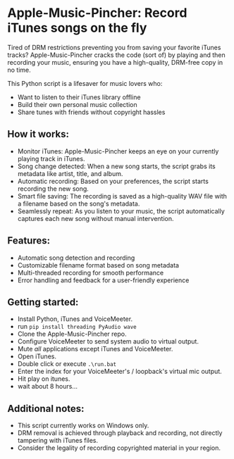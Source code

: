 # Apple-Music-Pincher: Record iTunes songs on the fly
Tired of DRM restrictions preventing you from saving your favorite iTunes tracks? Apple-Music-Pincher cracks the code (sort of) by playing and then recording your music, ensuring you have a high-quality, DRM-free copy in no time.

This Python script is a lifesaver for music lovers who:

- Want to listen to their iTunes library offline
- Build their own personal music collection
- Share tunes with friends without copyright hassles
## How it works:

- Monitor iTunes: Apple-Music-Pincher keeps an eye on your currently playing track in iTunes.
- Song change detected: When a new song starts, the script grabs its metadata like artist, title, and album.
- Automatic recording: Based on your preferences, the script starts recording the new song.
- Smart file saving: The recording is saved as a high-quality WAV file with a filename based on the song's metadata.
- Seamlessly repeat: As you listen to your music, the script automatically captures each new song without manual intervention.
## Features:

- Automatic song detection and recording
- Customizable filename format based on song metadata
- Multi-threaded recording for smooth performance
- Error handling and feedback for a user-friendly experience
## Getting started:

- Install Python, iTunes and VoiceMeeter.
- run `pip install threading PyAudio wave`
- Clone the Apple-Music-Pincher repo.
- Configure VoiceMeeter to send system audio to virtual output.
- Mute *all* applications except iTunes and VoiceMeeter.
- Open iTunes.
- Double click or execute `.\run.bat`
- Enter the index for your VoiceMeeter's / loopback's virtual mic output.
- Hit play on itunes.
- wait about 8 hours...
## Additional notes:

- This script currently works on Windows only.
- DRM removal is achieved through playback and recording, not directly tampering with iTunes files.
- Consider the legality of recording copyrighted material in your region.

